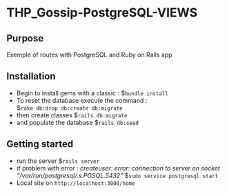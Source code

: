 # THP_Gossip-PostgreSQL-VIEWS

## Purpose
Exemple of routes with PostgreSQL and Ruby on Rails app

## Installation
  * Begin to install gems with a classic :
 $```bundle install```
  * To reset the database execute the command :   
 $```rake db:drop db:create db:migrate``` 
  * then create classes
 $```rails db:migrate ```
  * and populate the database
 $```rails db:seed```

 ## Getting started
  * run the server
 $```rails server```
  * if problem with error : 
  _createuser: error: connection to server on socket "/var/run/postgresql/.s.PGSQL.5432"_ 
 $```sudo service postgresql start```
  * Local site on
 ```http://localhost:3000/home```
